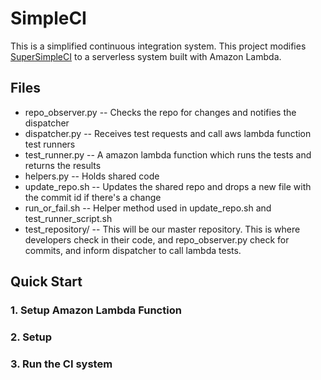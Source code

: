 # SimpleCI
This is a simplified continuous integration system. This project modifies [SuperSimpleCI](https://github.com/aosabook/500lines/tree/master/ci) to a serverless system built with Amazon Lambda. 

## Files
* repo_observer.py -- Checks the repo for changes and notifies the dispatcher
* dispatcher.py -- Receives test requests and call aws lambda function test runners
* test_runner.py -- A amazon lambda function which runs the tests and returns the results 
* helpers.py -- Holds shared code
* update_repo.sh -- Updates the shared repo and drops a new file with the commit id if there's a change
* run_or_fail.sh -- Helper method used in update_repo.sh and test_runner_script.sh
* test_repository/ -- This will be our master repository. This is where developers check in their code, and repo_observer.py check for commits, and inform dispatcher to call lambda tests.

## Quick Start
### 1. Setup Amazon Lambda Function
### 2. Setup
### 3. Run the CI system
